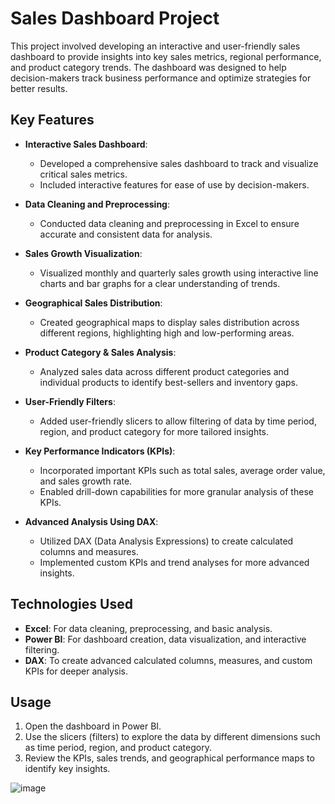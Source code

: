 # Sales Dashboard Project

This project involved developing an interactive and user-friendly sales dashboard to provide insights into key sales metrics, regional performance, and product category trends. The dashboard was designed to help decision-makers track business performance and optimize strategies for better results.

## Key Features

- **Interactive Sales Dashboard**: 
    - Developed a comprehensive sales dashboard to track and visualize critical sales metrics.
    - Included interactive features for ease of use by decision-makers.
  
- **Data Cleaning and Preprocessing**: 
    - Conducted data cleaning and preprocessing in Excel to ensure accurate and consistent data for analysis.
  
- **Sales Growth Visualization**: 
    - Visualized monthly and quarterly sales growth using interactive line charts and bar graphs for a clear understanding of trends.
  
- **Geographical Sales Distribution**: 
    - Created geographical maps to display sales distribution across different regions, highlighting high and low-performing areas.
  
- **Product Category & Sales Analysis**: 
    - Analyzed sales data across different product categories and individual products to identify best-sellers and inventory gaps.
  
- **User-Friendly Filters**: 
    - Added user-friendly slicers to allow filtering of data by time period, region, and product category for more tailored insights.

- **Key Performance Indicators (KPIs)**: 
    - Incorporated important KPIs such as total sales, average order value, and sales growth rate. 
    - Enabled drill-down capabilities for more granular analysis of these KPIs.
  
- **Advanced Analysis Using DAX**: 
    - Utilized DAX (Data Analysis Expressions) to create calculated columns and measures.
    - Implemented custom KPIs and trend analyses for more advanced insights.

## Technologies Used

- **Excel**: For data cleaning, preprocessing, and basic analysis.
- **Power BI**: For dashboard creation, data visualization, and interactive filtering.
- **DAX**: To create advanced calculated columns, measures, and custom KPIs for deeper analysis.

## Usage

1. Open the dashboard in Power BI.
2. Use the slicers (filters) to explore the data by different dimensions such as time period, region, and product category.
3. Review the KPIs, sales trends, and geographical performance maps to identify key insights.

   
![image](https://github.com/user-attachments/assets/f771a1a2-3bbc-49fb-ab63-947b48797e68)

